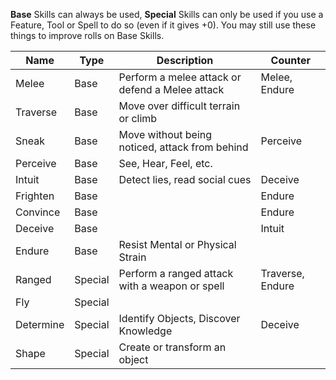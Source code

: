 **Base** Skills can always be used, **Special** Skills can only be used if you use a Feature, Tool or Spell to do so (even if it gives +0). You may still use these things to improve rolls on Base Skills.

| Name      | Type    | Description                                     | Counter          |
| --------- | ------- | ----------------------------------------------- | ---------------- |
| Melee     | Base    | Perform a melee attack or defend a Melee attack | Melee, Endure    |
| Traverse  | Base    | Move over difficult terrain or climb            |                  |
| Sneak     | Base    | Move without being noticed, attack from behind  | Perceive         |
| Perceive  | Base    | See, Hear, Feel, etc.                           |                  |
| Intuit    | Base    | Detect lies, read social cues                   | Deceive          |
| Frighten  | Base    |                                                 | Endure           |
| Convince  | Base    |                                                 | Endure           |
| Deceive   | Base    |                                                 | Intuit           |
| Endure    | Base    | Resist Mental or Physical Strain                |                  |
| Ranged    | Special | Perform a ranged attack with a weapon or spell  | Traverse, Endure |
| Fly       | Special |                                                 |                  |
| Determine | Special | Identify Objects, Discover Knowledge            | Deceive          |
| Shape     | Special | Create or transform an object                   |                  |
